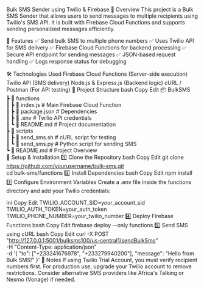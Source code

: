 Bulk SMS Sender using Twilio & Firebase
📌 Overview
This project is a Bulk SMS Sender that allows users to send messages to multiple recipients using Twilio's SMS API. It is built with Firebase Cloud Functions and supports sending personalized messages efficiently.

🚀 Features
✅ Send bulk SMS to multiple phone numbers
✅ Uses Twilio API for SMS delivery
✅ Firebase Cloud Functions for backend processing
✅ Secure API endpoint for sending messages
✅ JSON-based request handling
✅ Logs response status for debugging

🛠️ Technologies Used
Firebase Cloud Functions (Server-side execution)
Twilio API (SMS delivery)
Node.js & Express.js (Backend logic)
cURL / Postman (For API testing)
📂 Project Structure
bash
Copy
Edit
📦 BulkSMS  
 ┣ 📂 functions  
 ┃ ┣ 📜 index.js  # Main Firebase Cloud Function  
 ┃ ┣ 📜 package.json  # Dependencies  
 ┃ ┣ 📜 .env  # Twilio API credentials  
 ┃ ┗ 📜 README.md  # Project documentation  
 ┣ 📂 scripts  
 ┃ ┣ 📜 send_sms.sh  # cURL script for testing  
 ┃ ┗ 📜 send_sms.py  # Python script for sending SMS  
 ┗ 📜 README.md  # Project Overview  
🔧 Setup & Installation
1️⃣ Clone the Repository
bash
Copy
Edit
git clone https://github.com/yourusername/bulk-sms.git  
cd bulk-sms/functions
2️⃣ Install Dependencies
bash
Copy
Edit
npm install
3️⃣ Configure Environment Variables
Create a .env file inside the functions directory and add your Twilio credentials:

ini
Copy
Edit
TWILIO_ACCOUNT_SID=your_account_sid  
TWILIO_AUTH_TOKEN=your_auth_token  
TWILIO_PHONE_NUMBER=your_twilio_number
4️⃣ Deploy Firebase Functions
bash
Copy
Edit
firebase deploy --only functions
5️⃣ Send SMS using cURL
bash
Copy
Edit
curl -X POST "http://127.0.0.1:5001/bulksms100/us-central1/sendBulkSms" \
     -H "Content-Type: application/json" \
     -d '{
          "to": ["+233241676978", "+233279940200"],
          "message": "Hello from Bulk SMS!"
         }'
📌 Notes
If using Twilio Trial Account, you must verify recipient numbers first.
For production use, upgrade your Twilio account to remove restrictions.
Consider alternative SMS providers like Africa's Talking or Nexmo (Vonage) if needed.
